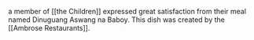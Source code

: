 a member of [[the Children]] expressed great satisfaction from their meal named Dinuguang Aswang na Baboy. This dish was created by the [[Ambrose Restaurants]].